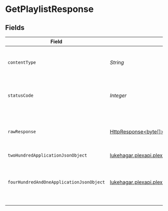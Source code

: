 # GetPlaylistResponse


## Fields

| Field                                                                                                                                       | Type                                                                                                                                        | Required                                                                                                                                    | Description                                                                                                                                 |
| ------------------------------------------------------------------------------------------------------------------------------------------- | ------------------------------------------------------------------------------------------------------------------------------------------- | ------------------------------------------------------------------------------------------------------------------------------------------- | ------------------------------------------------------------------------------------------------------------------------------------------- |
| `contentType`                                                                                                                               | *String*                                                                                                                                    | :heavy_check_mark:                                                                                                                          | HTTP response content type for this operation                                                                                               |
| `statusCode`                                                                                                                                | *Integer*                                                                                                                                   | :heavy_check_mark:                                                                                                                          | HTTP response status code for this operation                                                                                                |
| `rawResponse`                                                                                                                               | [HttpResponse<byte[]>](https://docs.oracle.com/en/java/javase/11/docs/api/java.net.http/java/net/http/HttpResponse.html)                    | :heavy_check_mark:                                                                                                                          | Raw HTTP response; suitable for custom response parsing                                                                                     |
| `twoHundredApplicationJsonObject`                                                                                                           | [lukehagar.plexapi.plexapi.models.operations.GetPlaylistResponseBody](../../models/operations/GetPlaylistResponseBody.md)                   | :heavy_minus_sign:                                                                                                                          | The playlist                                                                                                                                |
| `fourHundredAndOneApplicationJsonObject`                                                                                                    | [lukehagar.plexapi.plexapi.models.operations.GetPlaylistPlaylistsResponseBody](../../models/operations/GetPlaylistPlaylistsResponseBody.md) | :heavy_minus_sign:                                                                                                                          | Unauthorized - Returned if the X-Plex-Token is missing from the header or query.                                                            |